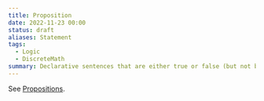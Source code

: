 ```yaml
---
title: Proposition
date: 2022-11-23 00:00
status: draft
aliases: Statement
tags:
  - Logic
  - DiscreteMath
summary: Declarative sentences that are either true or false (but not both)
---
```


See [Propositions](propositions.md).
